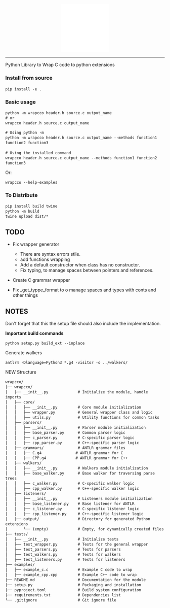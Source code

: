 <div align="center">
    <picture>
        <source media="(prefers-color-scheme: light)" srcset="/docs/logo_wrapc_light.svg">
        <img alt="wrapc.co logo" src="/docs/logo_wrapc_dark.svg" width="30%" height="30%">
    </picture>
</div>

---

Python Library to Wrap C code to python extensions

### Install from source
```
pip install -e .
```

### Basic usage


```
python -m wrapcco header.h source.c output_name
# or
wrapcco header.h source.c output_name
```

```
# Using python -m
python -m wrapcco header.h source.c output_name --methods function1 function2 function3

# Using the installed command
wrapcco header.h source.c output_name --methods function1 function2 function3
```

Or:
```
wrapcco --help-examples
```

### To Distribute
```
pip install build twine
python -m build
twine upload dist/*
```

## TODO
- Fix wrapper generator
    - There are syntax errors stile.
    - add functions wrapping
    - Add a default constructor when class has no constructor.
    - Fix typing, to manage spaces between pointers and references.
- Create C grammar wrapper

- Fix _get_typpe_format to o manage spaces and types with conts and other things


## NOTES
Don't forget that this the setup file should also include
the implementation.

**Important build commands**
```
python setup.py build_ext --inplace
```

Generate walkers
```
antlr4 -Dlanguage=Python3 *.g4 -visitor -o ../walkers/
```

NEW Structure
```
wrapcco/
├── wrapcco/
│   ├── __init__.py             # Initialize the module, handle imports
│   ├── core/
│   │   ├── __init__.py         # Core module initialization
│   │   ├── wrapper.py          # General wrapper class and logic
│   │   ├── utils.py            # Utility functions for common tasks
│   ├── parsers/
│   │   ├── __init__.py         # Parser module initialization
│   │   ├── base_parser.py      # Common parser logic
│   │   ├── c_parser.py         # C-specific parser logic
│   │   ├── cpp_parser.py       # C++-specific parser logic
│   ├── grammars/               # ANTLR grammar files
│   │   ├── C.g4               # ANTLR grammar for C
│   │   ├── CPP.g4             # ANTLR grammar for C++
│   ├── walkers/
│   │   ├── __init__.py         # Walkers module initialization
│   │   ├── base_walker.py      # Base walker for traversing parse trees
│   │   ├── c_walker.py         # C-specific walker logic
│   │   ├── cpp_walker.py       # C++-specific walker logic
│   ├── listeners/
│   │   ├── __init__.py         # Listeners module initialization
│   │   ├── base_listener.py    # Base listener for ANTLR
│   │   ├── c_listener.py       # C-specific listener logic
│   │   ├── cpp_listener.py     # C++-specific listener logic
│   ├── output/                 # Directory for generated Python extensions
│       └── (empty)             # Empty, for dynamically created files
├── tests/
│   ├── __init__.py             # Initialize tests
│   ├── test_wrapper.py         # Tests for the general wrapper
│   ├── test_parsers.py         # Tests for parsers
│   ├── test_walkers.py         # Tests for walkers
│   ├── test_listeners.py       # Tests for listeners
├── examples/
│   ├── example_c.c             # Example C code to wrap
│   ├── example_cpp.cpp         # Example C++ code to wrap
├── README.md                   # Documentation for the module
├── setup.py                    # Packaging and installation
├── pyproject.toml              # Build system configuration
├── requirements.txt            # Dependencies list
└── .gitignore                  # Git ignore file
```

